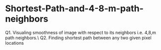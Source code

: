 # Shortest-Path-and-4-8-m-path-neighbors
Q1. Visualing smoothness of image with respect to its neighbors i.e. 4,8,m path neighbors.\ 
Q2. Finding shortest path between any two given pixel locations
